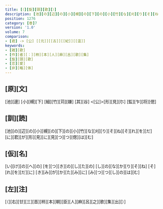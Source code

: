 ```yaml
---
title: [（][旋][頭][歌][）]
description: [池][の][辺][の][小][槻][の][下][の][小][竹][な][刈][り][そ][ね][そ][れ][を][だ][に][君][が][形][見][に][見][つ][つ][偲][は][む]
position: 1276
category: [巻]7
version: '1.0'
volume: 7
comparison:
- [君] -> [公] [[元]][[古]][[紀]][[温]]
keywords:
- [雑][歌]
- [作][者][：][柿][本][人][麻][呂][歌][集]
- [旋][頭][歌]
- [恋][愛]
- [非][略][体]
---
```


## [原][文]

[池][邊] [小][槻][下] [細][竹][苅][嫌] [其][谷] <[公]>[形][見][尓] [監][乍][将][偲]

## [訓][読]

[池][の][辺][の][小][槻][の][下][の][小][竹][な][刈][り][そ][ね][そ][れ][を][だ][に][君][が][形][見][に][見][つ][つ][偲][は][む]

## [仮][名]

[い][け][の][へ][の] [を][つ][き][の][し][た][の] [し][の][な][か][り][そ][ね] [そ][れ][を][だ][に] [き][み][が][か][た][み][に] [み][つ][つ][し][の][は][む]

## [左][注]

[（][右][廿][三][首][柿][本][朝][臣][人][麻][呂][之][歌][集][出][）]
